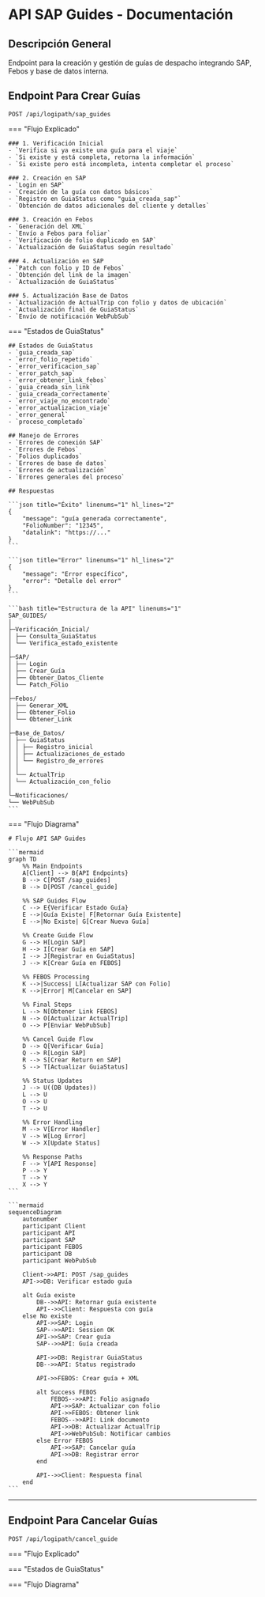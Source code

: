 # API SAP Guides - Documentación

## Descripción General
Endpoint para la creación y gestión de guías de despacho integrando SAP, Febos y base de datos interna.

## Endpoint Para Crear Guías
`POST /api/logipath/sap_guides`

=== "Flujo Explicado"

    ### 1. Verificación Inicial
    - `Verifica si ya existe una guía para el viaje`
    - `Si existe y está completa, retorna la información`
    - `Si existe pero está incompleta, intenta completar el proceso`

    ### 2. Creación en SAP
    - `Login en SAP`
    - `Creación de la guía con datos básicos`
    - `Registro en GuiaStatus como "guia_creada_sap"`
    - `Obtención de datos adicionales del cliente y detalles`

    ### 3. Creación en Febos
    - `Generación del XML`
    - `Envío a Febos para foliar`
    - `Verificación de folio duplicado en SAP`
    - `Actualización de GuiaStatus según resultado`

    ### 4. Actualización en SAP
    - `Patch con folio y ID de Febos`
    - `Obtención del link de la imagen`
    - `Actualización de GuiaStatus`

    ### 5. Actualización Base de Datos
    - `Actualización de ActualTrip con folio y datos de ubicación`
    - `Actualización final de GuiaStatus`
    - `Envío de notificación WebPubSub`

=== "Estados de GuiaStatus"

    ## Estados de GuiaStatus
    - `guia_creada_sap`
    - `error_folio_repetido`
    - `error_verificacion_sap`
    - `error_patch_sap`
    - `error_obtener_link_febos`
    - `guia_creada_sin_link`
    - `guia_creada_correctamente`
    - `error_viaje_no_encontrado`
    - `error_actualizacion_viaje`
    - `error_general`
    - `proceso_completado`

    ## Manejo de Errores
    - `Errores de conexión SAP`
    - `Errores de Febos`
    - `Folios duplicados`
    - `Errores de base de datos`
    - `Errores de actualización`
    - `Errores generales del proceso`

    ## Respuestas

    ```json title="Éxito" linenums="1" hl_lines="2"
    {
        "message": "guía generada correctamente",
        "FolioNumber": "12345",
        "datalink": "https://..."
    }
    ```

    ```json title="Error" linenums="1" hl_lines="2"
    {
        "message": "Error específico",
        "error": "Detalle del error"
    }
    ```

    ```bash title="Estructura de la API" linenums="1"
    SAP_GUIDES/
    │
    ├─Verificación_Inicial/
    │ ├── Consulta_GuiaStatus
    │ └── Verifica_estado_existente
    │
    ├─SAP/
    │ ├── Login
    │ ├── Crear_Guía
    │ ├── Obtener_Datos_Cliente
    │ └── Patch_Folio
    │
    ├─Febos/
    │ ├── Generar_XML
    │ ├── Obtener_Folio
    │ └── Obtener_Link
    │
    ├─Base_de_Datos/
    │ ├── GuiaStatus
    │ │ ├── Registro_inicial
    │ │ ├── Actualizaciones_de_estado
    │ │ └── Registro_de_errores
    │ │
    │ └── ActualTrip
    │ └── Actualización_con_folio
    │
    └─Notificaciones/
    └── WebPubSub
    ```
=== "Flujo Diagrama"

    # Flujo API SAP Guides

    ```mermaid
    graph TD
        %% Main Endpoints
        A[Client] --> B{API Endpoints}
        B --> C[POST /sap_guides]
        B --> D[POST /cancel_guide]
        
        %% SAP Guides Flow
        C --> E{Verificar Estado Guía}
        E -->|Guía Existe| F[Retornar Guía Existente]
        E -->|No Existe| G[Crear Nueva Guía]
        
        %% Create Guide Flow
        G --> H[Login SAP]
        H --> I[Crear Guía en SAP]
        I --> J[Registrar en GuiaStatus]
        J --> K[Crear Guía en FEBOS]
        
        %% FEBOS Processing
        K -->|Success| L[Actualizar SAP con Folio]
        K -->|Error| M[Cancelar en SAP]
        
        %% Final Steps
        L --> N[Obtener Link FEBOS]
        N --> O[Actualizar ActualTrip]
        O --> P[Enviar WebPubSub]
        
        %% Cancel Guide Flow
        D --> Q[Verificar Guía]
        Q --> R[Login SAP]
        R --> S[Crear Return en SAP]
        S --> T[Actualizar GuiaStatus]
        
        %% Status Updates
        J --> U((DB Updates))
        L --> U
        O --> U
        T --> U
        
        %% Error Handling
        M --> V[Error Handler]
        V --> W[Log Error]
        W --> X[Update Status]
        
        %% Response Paths
        F --> Y[API Response]
        P --> Y
        T --> Y
        X --> Y
    ```

    ```mermaid
    sequenceDiagram
        autonumber
        participant Client
        participant API
        participant SAP
        participant FEBOS
        participant DB
        participant WebPubSub

        Client->>API: POST /sap_guides
        API->>DB: Verificar estado guía
        
        alt Guía existe
            DB-->>API: Retornar guía existente
            API-->>Client: Respuesta con guía
        else No existe
            API->>SAP: Login
            SAP-->>API: Session OK
            API->>SAP: Crear guía
            SAP-->>API: Guía creada
            
            API->>DB: Registrar GuiaStatus
            DB-->>API: Status registrado
            
            API->>FEBOS: Crear guía + XML
            
            alt Success FEBOS
                FEBOS-->>API: Folio asignado
                API->>SAP: Actualizar con folio
                API->>FEBOS: Obtener link
                FEBOS-->>API: Link documento
                API->>DB: Actualizar ActualTrip
                API->>WebPubSub: Notificar cambios
            else Error FEBOS
                API->>SAP: Cancelar guía
                API->>DB: Registrar error
            end
            
            API-->>Client: Respuesta final
        end
    ```
-----

## Endpoint Para Cancelar Guías
`POST /api/logipath/cancel_guide`

=== "Flujo Explicado"

=== "Estados de GuiaStatus"

=== "Flujo Diagrama"
